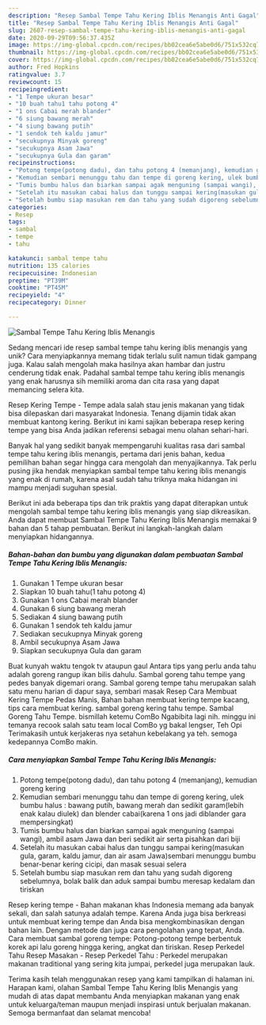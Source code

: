 ```yaml
---
description: "Resep Sambal Tempe Tahu Kering Iblis Menangis Anti Gagal"
title: "Resep Sambal Tempe Tahu Kering Iblis Menangis Anti Gagal"
slug: 2607-resep-sambal-tempe-tahu-kering-iblis-menangis-anti-gagal
date: 2020-09-29T09:56:37.435Z
image: https://img-global.cpcdn.com/recipes/bb02cea6e5abe0d6/751x532cq70/sambal-tempe-tahu-kering-iblis-menangis-foto-resep-utama.jpg
thumbnail: https://img-global.cpcdn.com/recipes/bb02cea6e5abe0d6/751x532cq70/sambal-tempe-tahu-kering-iblis-menangis-foto-resep-utama.jpg
cover: https://img-global.cpcdn.com/recipes/bb02cea6e5abe0d6/751x532cq70/sambal-tempe-tahu-kering-iblis-menangis-foto-resep-utama.jpg
author: Fred Hopkins
ratingvalue: 3.7
reviewcount: 15
recipeingredient:
- "1 Tempe ukuran besar"
- "10 buah tahu1 tahu potong 4"
- "1 ons Cabai merah blander"
- "6 siung bawang merah"
- "4 siung bawang putih"
- "1 sendok teh kaldu jamur"
- "secukupnya Minyak goreng"
- "secukupnya Asam Jawa"
- "secukupnya Gula dan garam"
recipeinstructions:
- "Potong tempe(potong dadu), dan tahu potong 4 (memanjang), kemudian goreng kering"
- "Kemudian sembari menunggu tahu dan tempe di goreng kering, ulek bumbu halus : bawang putih, bawang merah dan sedikit garam(lebih enak kalau diulek) dan blender cabai(karena 1 ons jadi diblander gara mempersingkat)"
- "Tumis bumbu halus dan biarkan sampai agak menguning (sampai wangi), ambil asam Jawa dan beri sedikit air serta pisahkan dari biji"
- "Setelah itu masukan cabai halus dan tunggu sampai kering(masukan gula, garam, kaldu jamur, dan air asam Jawa)sembari menunggu bumbu benar-benar kering cicipi, dan masak sesuai selera"
- "Setelah bumbu siap masukan rem dan tahu yang sudah digoreng sebelumnya, bolak balik dan aduk sampai bumbu meresap kedalam dan tiriskan"
categories:
- Resep
tags:
- sambal
- tempe
- tahu

katakunci: sambal tempe tahu 
nutrition: 135 calories
recipecuisine: Indonesian
preptime: "PT39M"
cooktime: "PT45M"
recipeyield: "4"
recipecategory: Dinner

---
```



![Sambal Tempe Tahu Kering Iblis Menangis](https://img-global.cpcdn.com/recipes/bb02cea6e5abe0d6/751x532cq70/sambal-tempe-tahu-kering-iblis-menangis-foto-resep-utama.jpg)

Sedang mencari ide resep sambal tempe tahu kering iblis menangis yang unik? Cara menyiapkannya memang tidak terlalu sulit namun tidak gampang juga. Kalau salah mengolah maka hasilnya akan hambar dan justru cenderung tidak enak. Padahal sambal tempe tahu kering iblis menangis yang enak harusnya sih memiliki aroma dan cita rasa yang dapat memancing selera kita.

Resep Kering Tempe - Tempe adala salah stau jenis makanan yang tidak bisa dilepaskan dari masyarakat Indonesia. Tenang dijamin tidak akan membuat kantong kering. Berikut ini kami sajikan beberapa resep kering tempe yang bisa Anda jadikan referensi sebagai menu olahan sehari-hari.

Banyak hal yang sedikit banyak mempengaruhi kualitas rasa dari sambal tempe tahu kering iblis menangis, pertama dari jenis bahan, kedua pemilihan bahan segar hingga cara mengolah dan menyajikannya. Tak perlu pusing jika hendak menyiapkan sambal tempe tahu kering iblis menangis yang enak di rumah, karena asal sudah tahu triknya maka hidangan ini mampu menjadi suguhan spesial.


Berikut ini ada beberapa tips dan trik praktis yang dapat diterapkan untuk mengolah sambal tempe tahu kering iblis menangis yang siap dikreasikan. Anda dapat membuat Sambal Tempe Tahu Kering Iblis Menangis memakai 9 bahan dan 5 tahap pembuatan. Berikut ini langkah-langkah dalam menyiapkan hidangannya.

<!--inarticleads1-->

##### Bahan-bahan dan bumbu yang digunakan dalam pembuatan Sambal Tempe Tahu Kering Iblis Menangis:

1. Gunakan 1 Tempe ukuran besar
1. Siapkan 10 buah tahu(1 tahu potong 4)
1. Gunakan 1 ons Cabai merah blander
1. Gunakan 6 siung bawang merah
1. Sediakan 4 siung bawang putih
1. Gunakan 1 sendok teh kaldu jamur
1. Sediakan secukupnya Minyak goreng
1. Ambil secukupnya Asam Jawa
1. Siapkan secukupnya Gula dan garam


Buat kunyah waktu tengok tv ataupun gaul Antara tips yang perlu anda tahu adalah goreng rangup ikan bilis dahulu. Sambal goreng tahu tempe yang pedes banyak digemari orang. Sambal goreng tempe tahu merupakan salah satu menu harian di dapur saya, sembari masak Resep Cara Membuat Kering Tempe Pedas Manis, Bahan bahan membuat kering tempe kacang, tips cara membuat kering. sambal goreng kering tahu tempe. Sambal Goreng Tahu Tempe. bismillah ketemu ComBo Ngabibita lagi nih. minggu ini temanya recook salah satu team local ComBo yg bakal lengser, Teh Opi Terimakasih untuk kerjakeras nya setahun kebelakang ya teh. semoga kedepannya ComBo makin. 

<!--inarticleads2-->

##### Cara menyiapkan Sambal Tempe Tahu Kering Iblis Menangis:

1. Potong tempe(potong dadu), dan tahu potong 4 (memanjang), kemudian goreng kering
1. Kemudian sembari menunggu tahu dan tempe di goreng kering, ulek bumbu halus : bawang putih, bawang merah dan sedikit garam(lebih enak kalau diulek) dan blender cabai(karena 1 ons jadi diblander gara mempersingkat)
1. Tumis bumbu halus dan biarkan sampai agak menguning (sampai wangi), ambil asam Jawa dan beri sedikit air serta pisahkan dari biji
1. Setelah itu masukan cabai halus dan tunggu sampai kering(masukan gula, garam, kaldu jamur, dan air asam Jawa)sembari menunggu bumbu benar-benar kering cicipi, dan masak sesuai selera
1. Setelah bumbu siap masukan rem dan tahu yang sudah digoreng sebelumnya, bolak balik dan aduk sampai bumbu meresap kedalam dan tiriskan


Resep kering tempe - Bahan makanan khas Indonesia memang ada banyak sekali, dan salah satunya adalah tempe. Karena Anda juga bisa berkreasi untuk membuat kering tempe dan Anda bisa mengkombinasikan dengan bahan lain. Dengan metode dan juga cara pengolahan yang tepat, Anda. Cara membuat sambal goreng tempe: Potong-potong tempe berbentuk korek api lalu goreng hingga kering, angkat dan tiriskan. Resep Perkedel Tahu Resep Masakan - Resep Perkedel Tahu : Perkedel merupakan makanan traditional yang sering kita jumpai, perkedel juga merupakan lauk. 

Terima kasih telah menggunakan resep yang kami tampilkan di halaman ini. Harapan kami, olahan Sambal Tempe Tahu Kering Iblis Menangis yang mudah di atas dapat membantu Anda menyiapkan makanan yang enak untuk keluarga/teman maupun menjadi inspirasi untuk berjualan makanan. Semoga bermanfaat dan selamat mencoba!

